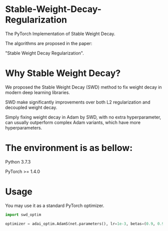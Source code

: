 # Stable-Weight-Decay-Regularization

The PyTorch Implementation of Stable Weight Decay.

The algorithms are proposed in the paper: 

"Stable Weight Decay Regularization".


# Why Stable Weight Decay?

We proposed the Stable Weight Decay (SWD) method to fix weight decay in modern deep learning libraries.

SWD make significantly improvements over both L2 regularization and decoupled weight decay.

Simply fixing weight decay in Adam by SWD, with no extra hyperparameter, can usually outperform complex Adam variants, which have more hyperparameters.


# The environment is as bellow:

Python 3.7.3 

PyTorch >= 1.4.0


# Usage

You may use it as a standard PyTorch optimizer.

```python
import swd_optim

optimizer = adai_optim.AdamS(net.parameters(), lr=1e-3, betas=(0.9, 0.999), eps=1e-08, weight_decay=5e-4, amsgrad=False)
```
